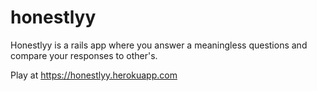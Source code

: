 # honestlyy
Honestlyy is a rails app where you answer a meaningless questions and compare your responses to other's.

Play at https://honestlyy.herokuapp.com
